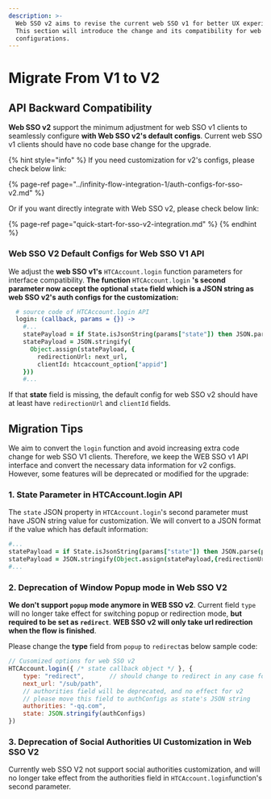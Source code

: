 ```yaml
---
description: >-
  Web SSO v2 aims to revise the current web SSO v1 for better UX experience.
  This section will introduce the change and its compatibility for web SSO v1
  configurations.
---
```


# Migrate From V1 to V2

## API Backward Compatibility 

**Web SSO v2** support the minimum adjustment for web SSO v1 clients to seamlessly configure **with Web SSO v2's default configs**. Current web SSO v1 clients should have no code base change for the upgrade. 

{% hint style="info" %}
If you need customization for v2's configs, please check below link:

{% page-ref page="../infinity-flow-integration-1/auth-configs-for-sso-v2.md" %}

Or if you want directly integrate with Web SSO v2, please check below link:

{% page-ref page="quick-start-for-sso-v2-integration.md" %}
{% endhint %}

### Web SSO V2 Default Configs for Web SSO V1 API

We adjust the **web SSO v1's** `HTCAccount.login` function parameters for interface compatibility. **The function** `HTCAccount.login` **'s second parameter now accept the optional `state` field which is a JSON string as web SSO v2's auth configs for the customization:**

```coffeescript
  # source code of HTCAccount.login API
  login: (callback, params = {}) ->
    #...
    statePayload = if State.isJsonString(params["state"]) then JSON.parse(params["state"]) else {}
    statePayload = JSON.stringify(
      Object.assign(statePayload, {
        redirectionUrl: next_url, 
        clientId: htcaccount_option["appid"]
    }))
    #...
```

If that **state** field is missing, the default config for web SSO v2 should have at least have `redirectionUrl` and `clientId` fields.

## Migration Tips

We aim to convert the `login` function and avoid increasing extra code change for web SSO V1 clients. Therefore, we keep the WEB SSO v1 API interface and convert the necessary data information for v2 configs. However, some features will be deprecated or modified for the upgrade:

### 1. State Parameter in HTCAccount.login API

The `state` JSON property in `HTCAccount.login`'s second parameter must have JSON string value for customization. We will convert to a JSON format if the value which has default information:

```coffeescript
#...
statePayload = if State.isJsonString(params["state"]) then JSON.parse(params["state"]) else {}
statePayload = JSON.stringify(Object.assign(statePayload,{redirectionUrl:next_url,clientId:htcaccount_option["appid"]}))
#...
```

### 2. Deprecation of Window Popup mode in Web SSO V2

**We don't support `popup` mode anymore in WEB SSO v2**. Current field `type` will no longer take effect for switching popup or redirection mode, **but required to be set as `redirect`**. **WEB SSO v2 will only take url redirection when the flow is finished**. 

Please change the **type** field from `popup` to `redirect`as below sample code:

```javascript
// Cusomized options for web SSO v2
HTCAccount.login({ /* state callback object */ }, {
    type: "redirect",       // should change to redirect in any case for v2
    next_url: "/sub/path",
    // authorities field will be deprecated, and no effect for v2
    // please move this field to authConfigs as state's JSON string
    authorities: "-qq.com",
    state: JSON.stringify(authConfigs)
})
```

### 3. Deprecation of Social Authorities UI Customization in Web SSO V2

Currently web SSO V2 not support social authorities customization, and will no longer take effect from the authorities field in `HTCAccount.login`function's second parameter.

